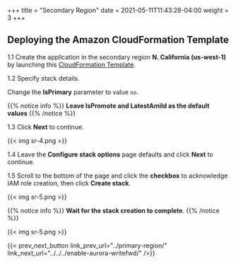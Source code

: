 +++
title = "Secondary Region"
date =  2021-05-11T11:43:28-04:00
weight = 3
+++

## Deploying the Amazon CloudFormation Template

1.1 Create the application in the secondary region **N. California (us-west-1)** by launching this  [CloudFormation Template](https://console.aws.amazon.com/cloudformation/home?region=us-west-1#/stacks/create/template?stackName=Warm-Secondary&templateURL=https://ee-assets-prod-us-east-1.s3.amazonaws.com/modules/630039b9022d4b46bb6cbad2e3899733/v1/WarmStandbyDR.yaml).

1.2  Specify stack details.

Change the **IsPrimary** parameter to value `no`.

{{% notice info %}}
**Leave IsPromote and LatestAmiId as the default values**
{{% /notice %}}

1.3 Click **Next** to continue.

{{< img sr-4.png >}}

1.4 Leave the **Configure stack options** page defaults and click **Next** to continue.

1.5 Scroll to the bottom of the page and click the **checkbox** to acknowledge IAM role creation, then click **Create stack**.

{{< img sr-5.png >}}

{{% notice info %}}
**Wait for the stack creation to complete**.
{{% /notice %}}

{{< img sr-5.png >}}

{{< prev_next_button link_prev_url="../primary-region/" link_next_url="../../../enable-aurora-writefwd/" />}}